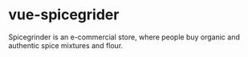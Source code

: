 # vue-spicegrider
Spicegrinder is an e-commercial store, where people buy organic and authentic spice mixtures and flour.
